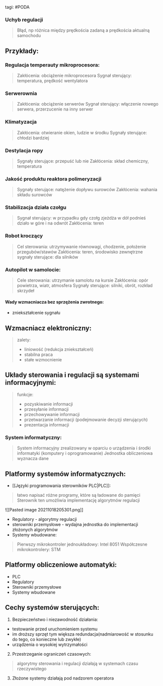 tagi: #PODA 

### Uchyb regulacji 
> Błąd, np różnica między prędkościa zadaną a prędkościa aktualną samochodu

## Przykłady:

### Regulacja temperauty mikroprocesora:
> Zakłócenia: obciążenie mikroprocesora
> Sygnał sterujący: temperatura, prędkość wentylatora

### Serwerownia
> Zakłócenia: obciążenie serwerów
> Sygnał sterujący: włączenie nowego serwera, przerzucenie na inny serwer

### Klimatyzacja
> Zakłócenia: otwieranie okien, ludzie w środku
> Sygnały sterujące: chłodzi bardziej

### Destylacja ropy
> Sygnały sterujące: przepuść lub nie
> Zakłócenia: skład chemiczny, temperatura

### Jakość produktu reaktora polimeryzacji
> Sygnały sterujące: natężenie dopływu surowców
> Zakłócenia: wahania składu surowców

### Stabilizacja działa czołgu
> Sygnał sterujący: w przypadku gdy czołg zjeżdża w dół podnieś działo w góre i na odwrót
> Zakłócenia: teren

### Robot kroczący
> Cel sterowania: utrzymywanie równowagi, chodzenie, położenie przegubów/stawów
> Zakłócenia: teren, środowisko zewnętrzne
> sygnały sterujące: dla silników

### Autopilot w samolocie:
> Cele sterowania: utrzymanie samolotu na kursie
> Zakłócenia: opór powietrza, wiatr, atmosfera
> Sygnały sterujące: silniki, obrót, rozkład skrzydeł

#### Wady wzmacniacza bez sprzężenia zwrotnego:
- zniekształcenie sygnału

## Wzmacniacz elektroniczny:
> zalety:
> - liniowość (redukcja zniekształceń)
> - stabilna praca
> - stałe wzmocnienie

## Układy sterowania i regulacji są systemami informacyjnymi:
> funkcje:
> - pozyskiwanie informacji
> - przesyłanie informacji
> - przechowywanie informacji
> - przetwarzanie informacji (podejmowanie decyzji sterujących)
> - prezentacja informacji

### System informatyczny:
> System informacyjny zrealizowany w oparciu o urządzenia i środki informatyki (komputery i oprogramowanie)
> Jednostka obliczeniowa wyznacza dane

## Platformy systemów informatycznych:
- [[Języki programowania sterowników PLC|PLC]]: 
> łatwo napisać różne programy, które są ładowane do pamięci
> Sterownik ten umożliwia implementację algorytmów regulacji

![[Pasted image 20211018205301.png]]

- Regulatory - algorytmy regulacji
- sterowniki przemysłowe - wydajna jednostka do implementacji złożonych algorytmów
- Systemy wbudowane:
> Pierwszy mikrokontroler jednoukładowy: Intel 8051
> Współczesne mikrokontrolery: STM

## Platformy obliczeniowe automatyki:
- PLC
- Regulatory
- Sterowniki przemysłowe
- Systemy wbudowane

## Cechy systemów sterujących:
1. Bezpieczeństwo i niezawodność działania:
- testowanie przed uruchomieniem systemu
- im droższy sprzęt tym większa redundacja(nadmiarowość w stosunku do tego, co konieczne lub zwykłe)
- urządzenia o wysokiej wytrzymałości

2. Przestrzeganie ograniczeń czasowych:
> algorytmy sterowania i regulacji działają w systemach czasu rzeczywistego

3. Złożone systemy działają pod nadzorem operatora


